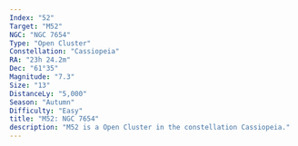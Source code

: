 ```yaml
---
Index: "52"
Target: "M52"
NGC: "NGC 7654"
Type: "Open Cluster"
Constellation: "Cassiopeia"
RA: "23h 24.2m"
Dec: "61°35"
Magnitude: "7.3"
Size: "13"
DistanceLy: "5,000"
Season: "Autumn"
Difficulty: "Easy"
title: "M52: NGC 7654"
description: "M52 is a Open Cluster in the constellation Cassiopeia."
---
```

